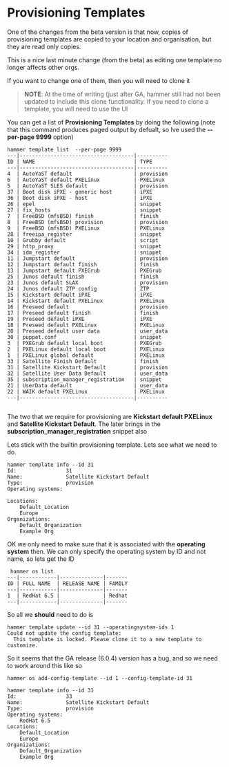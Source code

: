 # Provisioning Templates

One of the changes from the beta version is that now, copies of provisioning templates are copied to your location and organisation, but they are read only copies.

This is a nice last minute change (from the beta) as editing one template no longer affects other orgs.

If you want to change one of them, then you will need to clone it

>**NOTE**:
At the time of writing (just after GA, hammer still had not been updated to include this clone functionality. If you need to clone a template, you will need to use the UI

You can get a list of **Provisioning Templates** by doing the following (note that this command produces paged output by defualt, so Ive used the **--per-page 9999** option)

```
hammer template list  --per-page 9999
---|-------------------------------------|----------
ID | NAME                                | TYPE
---|-------------------------------------|----------
4  | AutoYaST default                    | provision
6  | AutoYaST default PXELinux           | PXELinux
5  | AutoYaST SLES default               | provision
37 | Boot disk iPXE - generic host       | iPXE
36 | Boot disk iPXE - host               | iPXE
26 | epel                                | snippet
27 | fix_hosts                           | snippet
7  | FreeBSD (mfsBSD) finish             | finish
8  | FreeBSD (mfsBSD) provision          | provision
9  | FreeBSD (mfsBSD) PXELinux           | PXELinux
28 | freeipa_register                    | snippet
10 | Grubby default                      | script
29 | http_proxy                          | snippet
34 | idm_register                        | snippet
11 | Jumpstart default                   | provision
12 | Jumpstart default finish            | finish
13 | Jumpstart default PXEGrub           | PXEGrub
25 | Junos default finish                | finish
23 | Junos default SLAX                  | provision
24 | Junos default ZTP config            | ZTP
15 | Kickstart default iPXE              | iPXE
14 | Kickstart default PXELinux          | PXELinux
16 | Preseed default                     | provision
17 | Preseed default finish              | finish
19 | Preseed default iPXE                | iPXE
18 | Preseed default PXELinux            | PXELinux
20 | Preseed default user data           | user_data
30 | puppet.conf                         | snippet
3  | PXEGrub default local boot          | PXEGrub
2  | PXELinux default local boot         | PXELinux
1  | PXELinux global default             | PXELinux
33 | Satellite Finish Default            | finish
31 | Satellite Kickstart Default         | provision
32 | Satellite User Data Default         | user_data
35 | subscription_manager_registration   | snippet
21 | UserData default                    | user_data
22 | WAIK default PXELinux               | PXELinux
---|-------------------------------------|----------


```

The two that we require for provisioning are **Kickstart default PXELinux** and **Satellite Kickstart Default**. The later brings in the **subscription_manager_registration** snippet also

Lets stick with the builtin provisioning template. Lets see what we need to do.

```
hammer template info --id 31
Id:                31
Name:              Satellite Kickstart Default
Type:              provision
Operating systems:

Locations:
    Default_Location
    Europe
Organizations:
    Default_Organization
    Example Org

```

OK we only need to make sure that it is associated with the **operating system** then. We can only specify the operating system by ID and not name, so lets get the ID

```
 hammer os list
---|------------|--------------|-------
ID | FULL NAME  | RELEASE NAME | FAMILY
---|------------|--------------|-------
1  | RedHat 6.5 |              | Redhat
---|------------|--------------|-------
```

So all we **should** need to do is

```
hammer template update --id 31 --operatingsystem-ids 1
Could not update the config template:
  This template is locked. Please clone it to a new template to customize.
```

So it seems that the GA release (6.0.4) version has a bug, and so we need to work around this like so

```
hammer os add-config-template --id 1 --config-template-id 31

hammer template info --id 31
Id:                33
Name:              Satellite Kickstart Default
Type:              provision
Operating systems:
    RedHat 6.5
Locations:
    Default_Location
    Europe
Organizations:
    Default_Organization
    Example Org
```

